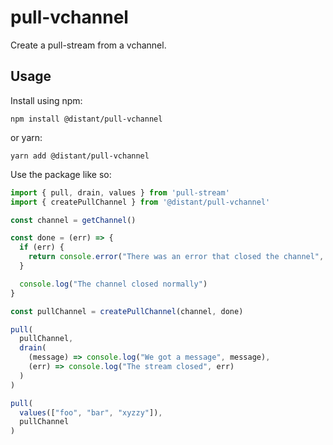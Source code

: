 # pull-vchannel

Create a pull-stream from a vchannel.

## Usage

Install using npm:

```
npm install @distant/pull-vchannel
```

or yarn:

```
yarn add @distant/pull-vchannel
```

Use the package like so:

```javascript
import { pull, drain, values } from 'pull-stream'
import { createPullChannel } from '@distant/pull-vchannel'

const channel = getChannel()

const done = (err) => {
  if (err) {
    return console.error("There was an error that closed the channel", err)
  }

  console.log("The channel closed normally")
}

const pullChannel = createPullChannel(channel, done)

pull(
  pullChannel,
  drain(
    (message) => console.log("We got a message", message),
    (err) => console.log("The stream closed", err)
  )
)

pull(
  values(["foo", "bar", "xyzzy"]),
  pullChannel
)

```
